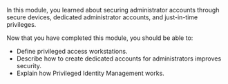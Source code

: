 In this module, you learned about securing administrator accounts through secure devices, dedicated administrator accounts, and just-in-time privileges.

Now that you have completed this module, you should be able to:

- Define privileged access workstations.
- Describe how to create dedicated accounts for administrators improves security. 
- Explain how Privileged Identity Management works.
